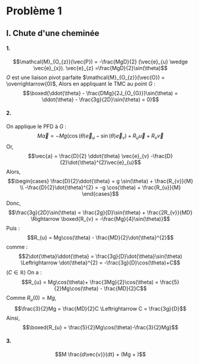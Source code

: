 # Problème 1
## I. Chute d'une cheminée
#### 1.
$$\mathcal{M}_{O_{z}}(\vec{P}) = -\frac{MgD}{2} (\vec{e}_{u} \wedge \vec{e}_{x}). \vec{e}_{z} =\frac{MgD}{2}\sin(\theta)$$
$O$ est une liaison pivot parfaite $\mathcal{M}_{O_{z}}(\vec{O}) = \overrightarrow{0}$, 
Alors en appliquant le TMC au point $G$ : 
$$\boxed{\ddot{\theta} - \frac{DMg}{2J_{O_{G}}}\sin(\theta) = \ddot{\theta} - \frac{3g}{2D}\sin(\theta) = 0}$$

#### 2.
On applique le PFD à $G$ : 
$$M\vec{a} = -Mg(\cos(\theta)\vec{e}_{u} -\sin(\theta)\vec{e}_{v}) + R_{u}\vec{u} + R_{v}\vec{v}$$
Or, 
$$\vec{a} = \frac{D}{2} \ddot{\theta} \vec{e}_{v} -\frac{D}{2}\dot{\theta}^{2}\vec{e}_{u}$$
Alors, 
$$\begin{cases}
\frac{D}{2}\ddot{\theta} = g \sin(\theta) + \frac{R_{v}}{M} \\
-\frac{D}{2}\dot{\theta}^{2} = -g \cos(\theta) + \frac{R_{u}}{M}
\end{cases}$$
Donc, 
$$\frac{3g}{2D}\sin(\theta) = \frac{2g}{D}\sin(\theta) + \frac{2R_{v}}{MD} \Rightarrow \boxed{R_{v} = -\frac{Mg}{4}\sin(\theta)}$$
Puis : 
$$R_{u} = Mg\cos(\theta) - \frac{MD}{2}\dot{\theta}^{2}$$
comme : 
$$2\dot{\theta}\ddot{\theta} = \frac{3g}{D}\dot{\theta}\sin(\theta) \Leftrightarrow \dot{\theta}^{2} = -\frac{3g}{D}\cos(\theta)+C$$
($C \in \mathbb{R}$)
On a : 
$$R_{u} = Mg\cos(\theta)+ \frac{3Mg}{2}\cos(\theta) = \frac{5}{2}Mg\cos(\theta) - \frac{MD}{2}C$$
Comme $R_{u}\left( 0 \right) = Mg$,
$$\frac{3}{2}Mg = \frac{MD}{2}C \Leftrightarrow C = \frac{3g}{D}$$
Ainsi, 
$$\boxed{R_{u} = \frac{5}{2}Mg\cos(\theta)-\frac{3}{2}Mg}$$

#### 3.
$$M \frac{d\vec{v}}{dt} + (Mg + )$$